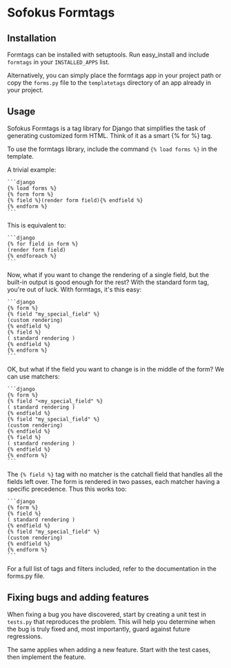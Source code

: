 Sofokus Formtags
================

Installation
-------------

Formtags can be installed with setuptools.
Run easy\_install and include `formtags` in your `INSTALLED_APPS`
list.

Alternatively, you can simply place the formtags app in your project
path or copy the `forms.py` file to the `templatetags` directory of
an app already in your project.

Usage
------

Sofokus Formtags is a tag library for Django that simplifies the
task of generating customized form HTML. Think of it as a smart {% for %} tag.

To use the formtags library, include the command `{% load forms %}` in the
template.

A trivial example:

    ```django
    {% load forms %}
    {% form form %}
    {% field %}(render form field){% endfield %}
    {% endform %}
    ```

This is equivalent to:

    ```django
    {% for field in form %}
    (render form field)
    {% endforeach %}
    ```

Now, what if you want to change the rendering of a single field, but the
built-in output is good enough for the rest? With the standard form
tag, you're out of luck. With formtags, it's this easy:

    ```django
    {% form %}
    {% field "my_special_field" %}
    (custom rendering)
    {% endfield %}
    {% field %}
    ( standard rendering )
    {% endfield %}
    {% endform %}
    ```

OK, but what if the field you want to change is in the middle of the form?
We can use matchers:

    ```django
    {% form %}
    {% field "<my_special_field" %}
    ( standard rendering )
    {% endfield %}
    {% field "my_special_field" %}
    (custom rendering)
    {% endfield %}
    {% field %}
    ( standard rendering )
    {% endfield %}
    {% endform %}
    ```

The `{% field %}` tag with no matcher is the catchall field that handles all
the fields left over. The form is rendered in two passes, each matcher having
a specific precedence. Thus this works too:

    ```django
    {% form %}
    {% field %}
    ( standard rendering )
    {% endfield %}
    {% field "my_special_field" %}
    (custom rendering)
    {% endfield %}
    {% endform %}
    ```

For a full list of tags and filters included, refer to the documentation in
the forms.py file.

Fixing bugs and adding features
--------------------------------

When fixing a bug you have discovered, start by creating a unit test in
`tests.py` that reproduces the problem. This will help you determine when the
bug is truly fixed and, most importantly, guard against future regressions.

The same applies when adding a new feature. Start with the test cases, then
implement the feature.

